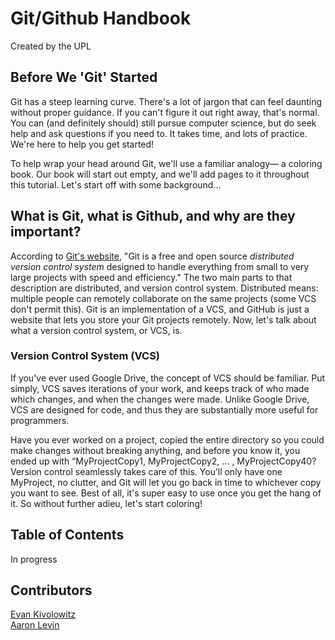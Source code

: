 # Git/Github Handbook
Created by the UPL

## Before We 'Git' Started
Git has a steep learning curve. There's a lot of jargon that can feel daunting without proper guidance. If you can't figure it out right away, that's normal. You can (and definitely should) still pursue computer science, but do seek help and ask questions if you need to. It takes time, and lots of practice. We're here to help you get started!

To help wrap your head around Git, we'll use a familiar analogy— a coloring book. Our book will start out empty, and we'll add pages to it throughout this tutorial. Let's start off with some background...

## What is Git, what is Github, and why are they important?
According to [Git's website](https://git-scm.com/), "Git is a free and open source *distributed version control system* designed to handle everything from small to very large projects with speed and efficiency." The two main parts to that description are distributed, and version control system. Distributed means: multiple people can remotely collaborate on the same projects (some VCS don't permit this). Git is an implementation of a VCS, and GitHub is just a website that lets you store your Git projects remotely. Now, let's talk about what a version control system, or VCS, is. 
### Version Control System (VCS)
If you've ever used Google Drive, the concept of VCS should be familiar. Put simply, VCS saves iterations of your work, and keeps track of who made which changes, and when the changes were made. Unlike Google Drive, VCS are designed for code, and thus they are substantially more useful for programmers.

Have you ever worked on a project, copied the entire directory so you could make changes without breaking anything, and before you know it, you ended up with “MyProjectCopy1, MyProjectCopy2, … , MyProjectCopy40? Version control seamlessly takes care of this. You’ll only have one MyProject, no clutter, and Git will let you go back in time to whichever copy you want to see. Best of all, it's super easy to use once you get the hang of it. So without further adieu, let's start coloring!


## Table of Contents  
In progress

## Contributors
[Evan Kivolowitz](https://github.com/ekivolowitz)  
[Aaron Levin](https://github.com/awlevin)  

